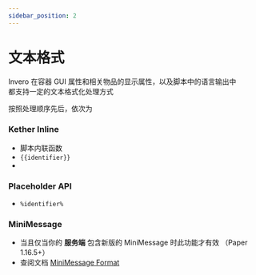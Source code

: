 ```yaml
---
sidebar_position: 2
---
```


# 文本格式

Invero 在容器 GUI 属性和相关物品的显示属性，以及脚本中的语言输出中  
都支持一定的文本格式化处理方式

按照处理顺序先后，依次为

### Kether Inline

- 脚本内联函数
- `{{identifier}}`
-

### Placeholder API

- `%identifier%`

### MiniMessage

- 当且仅当你的 **服务端** 包含新版的 MiniMessage 时此功能才有效 （Paper 1.16.5+）
- 查阅文档 [MiniMessage Format](https://docs.adventure.kyori.net/minimessage/format.html#standard-tags)
